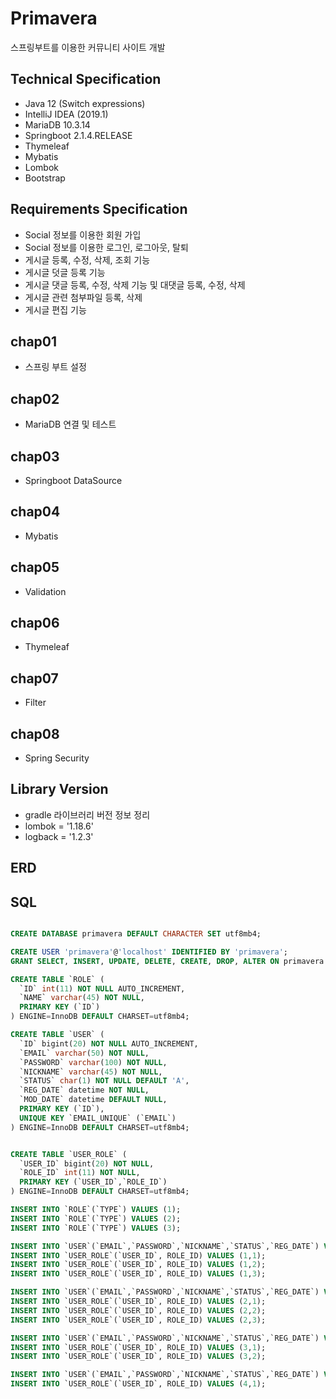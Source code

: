# Primavera
스프링부트를 이용한 커뮤니티 사이트 개발

## Technical Specification
* Java 12 (Switch expressions)
* IntelliJ IDEA (2019.1)
* MariaDB 10.3.14
* Springboot 2.1.4.RELEASE
* Thymeleaf
* Mybatis
* Lombok
* Bootstrap

## Requirements Specification
* Social 정보를 이용한 회원 가입
* Social 정보를 이용한 로그인, 로그아웃, 탈퇴
* 게시글 등록, 수정, 삭제, 조회 기능
* 게시글 덧글 등록 기능
* 게시글 댓글 등록, 수정, 삭제 기능 및 대댓글 등록, 수정, 삭제
* 게시글 관련 첨부파일 등록, 삭제
* 게시글 편집 기능

## chap01
* 스프링 부트 설정

## chap02
* MariaDB 연결 및 테스트

## chap03
* Springboot DataSource

## chap04
* Mybatis

## chap05
* Validation

## chap06
* Thymeleaf

## chap07
* Filter

## chap08
* Spring Security

## Library Version
* gradle 라이브러리 버전 정보 정리
* lombok = '1.18.6'
* logback = '1.2.3'

## ERD

## SQL

```sql

CREATE DATABASE primavera DEFAULT CHARACTER SET utf8mb4;

CREATE USER 'primavera'@'localhost' IDENTIFIED BY 'primavera';
GRANT SELECT, INSERT, UPDATE, DELETE, CREATE, DROP, ALTER ON primavera.* TO 'primavera'@'localhost';

CREATE TABLE `ROLE` (
  `ID` int(11) NOT NULL AUTO_INCREMENT,
  `NAME` varchar(45) NOT NULL,
  PRIMARY KEY (`ID`)
) ENGINE=InnoDB DEFAULT CHARSET=utf8mb4;

CREATE TABLE `USER` (
  `ID` bigint(20) NOT NULL AUTO_INCREMENT,
  `EMAIL` varchar(50) NOT NULL,
  `PASSWORD` varchar(100) NOT NULL,
  `NICKNAME` varchar(45) NOT NULL,
  `STATUS` char(1) NOT NULL DEFAULT 'A',
  `REG_DATE` datetime NOT NULL,
  `MOD_DATE` datetime DEFAULT NULL,
  PRIMARY KEY (`ID`),
  UNIQUE KEY `EMAIL_UNIQUE` (`EMAIL`)
) ENGINE=InnoDB DEFAULT CHARSET=utf8mb4;


CREATE TABLE `USER_ROLE` (
  `USER_ID` bigint(20) NOT NULL,
  `ROLE_ID` int(11) NOT NULL,
  PRIMARY KEY (`USER_ID`,`ROLE_ID`)
) ENGINE=InnoDB DEFAULT CHARSET=utf8mb4;

INSERT INTO `ROLE`(`TYPE`) VALUES (1);
INSERT INTO `ROLE`(`TYPE`) VALUES (2);
INSERT INTO `ROLE`(`TYPE`) VALUES (3);

INSERT INTO `USER`(`EMAIL`,`PASSWORD`,`NICKNAME`,`STATUS`,`REG_DATE`) VALUES ('Genius Choi', '{bcrypt}$2a$10$7UEHLpn1r4gZY2qxiZFJ5.7wa3Hdz8IXgxUtFogy0Ac10fh7TG4V.', 'Genius', 1, NOW());
INSERT INTO `USER_ROLE`(`USER_ID`, ROLE_ID) VALUES (1,1);
INSERT INTO `USER_ROLE`(`USER_ID`, ROLE_ID) VALUES (1,2);
INSERT INTO `USER_ROLE`(`USER_ID`, ROLE_ID) VALUES (1,3);

INSERT INTO `USER`(`EMAIL`,`PASSWORD`,`NICKNAME`,`STATUS`,`REG_DATE`) VALUES ('Son Heung-min', '{bcrypt}$2a$10$7UEHLpn1r4gZY2qxiZFJ5.7wa3Hdz8IXgxUtFogy0Ac10fh7TG4V.', 'Son', 1, NOW());
INSERT INTO `USER_ROLE`(`USER_ID`, ROLE_ID) VALUES (2,1);
INSERT INTO `USER_ROLE`(`USER_ID`, ROLE_ID) VALUES (2,2);
INSERT INTO `USER_ROLE`(`USER_ID`, ROLE_ID) VALUES (2,3);

INSERT INTO `USER`(`EMAIL`,`PASSWORD`,`NICKNAME`,`STATUS`,`REG_DATE`) VALUES ('Lionel Messi', '{bcrypt}$2a$10$7UEHLpn1r4gZY2qxiZFJ5.7wa3Hdz8IXgxUtFogy0Ac10fh7TG4V.', 'Messi', 1, NOW());
INSERT INTO `USER_ROLE`(`USER_ID`, ROLE_ID) VALUES (3,1);
INSERT INTO `USER_ROLE`(`USER_ID`, ROLE_ID) VALUES (3,2);

INSERT INTO `USER`(`EMAIL`,`PASSWORD`,`NICKNAME`,`STATUS`,`REG_DATE`) VALUES ('Cristiano Ronaldo', '{bcrypt}$2a$10$7UEHLpn1r4gZY2qxiZFJ5.7wa3Hdz8IXgxUtFogy0Ac10fh7TG4V.', 'Ronaldo', 1, NOW());
INSERT INTO `USER_ROLE`(`USER_ID`, ROLE_ID) VALUES (4,1);


```